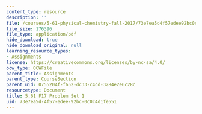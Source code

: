 ```yaml
---
content_type: resource
description: ''
file: /courses/5-61-physical-chemistry-fall-2017/73e7ea5d4f57edee92bc0c0c4d1fe551_MIT5_61F17_pset1.pdf
file_size: 176396
file_type: application/pdf
hide_download: true
hide_download_original: null
learning_resource_types:
- Assignments
license: https://creativecommons.org/licenses/by-nc-sa/4.0/
ocw_type: OCWFile
parent_title: Assignments
parent_type: CourseSection
parent_uid: 0755204f-f652-dc33-c4cd-3284e2e6c28c
resourcetype: Document
title: 5.61 F17 Problem Set 1
uid: 73e7ea5d-4f57-edee-92bc-0c0c4d1fe551
---
```

